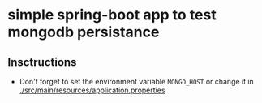 # simple spring-boot app to test mongodb persistance

## Insctructions
- Don't forget to set the environment variable `MONGO_HOST` or change it in
[./src/main/resources/application.properties](./src/main/resources/application.properties)